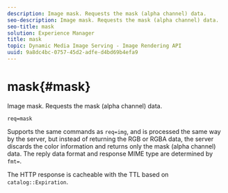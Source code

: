 ```yaml
---
description: Image mask. Requests the mask (alpha channel) data.
seo-description: Image mask. Requests the mask (alpha channel) data.
seo-title: mask
solution: Experience Manager
title: mask
topic: Dynamic Media Image Serving - Image Rendering API
uuid: 9a8dc4bc-0757-45d2-adfe-d4bd69b4efa9
---
```


# mask{#mask}

Image mask. Requests the mask (alpha channel) data.

 `req=mask`

Supports the same commands as `req=img`, and is processed the same way by the server, but instead of returning the RGB or RGBA data, the server discards the color information and returns only the mask (alpha channel) data. The reply data format and response MIME type are determined by `fmt=`.

The HTTP response is cacheable with the TTL based on `catalog::Expiration`. 
